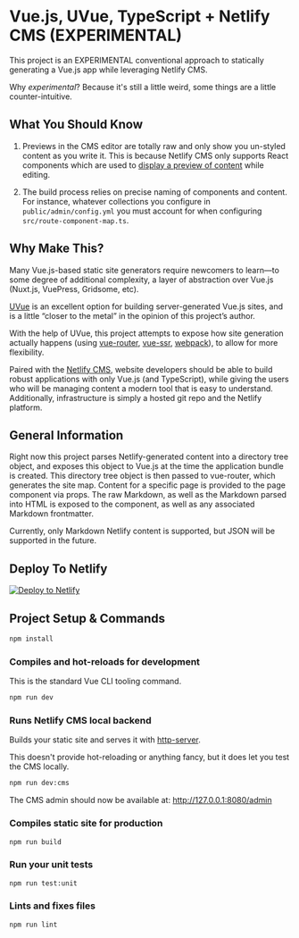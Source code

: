 # Vue.js, UVue, TypeScript + Netlify CMS (EXPERIMENTAL)

This project is an EXPERIMENTAL conventional approach to statically generating a Vue.js app while leveraging Netlify CMS.

Why _experimental_? Because it's still a little weird, some things are a little
counter-intuitive.

## What You Should Know

1. Previews in the CMS editor are totally raw and only show you un-styled content as you write it. This is because Netlify CMS only supports React components which are used to [display a preview of content](https://www.netlifycms.org/docs/customization/) while editing.

2. The build process relies on precise naming of components and content. For instance, whatever collections you configure in `public/admin/config.yml` you must account for when configuring `src/route-component-map.ts`.

## Why Make This?

Many Vue.js-based static site generators require newcomers to learn—to some degree of additional complexity, a layer of abstraction over Vue.js (Nuxt.js, VuePress, Gridsome, etc).

[UVue](https://universal-vue.github.io/docs/) is an excellent option for building server-generated Vue.js sites, and is a little “closer to the metal” in the opinion of this project’s author.

With the help of UVue, this project attempts to expose how site generation actually happens (using [vue-router]([https://router.vuejs.org/](https://router.vuejs.org/)), [vue-ssr]([https://vuejs.org/v2/guide/ssr.html](https://vuejs.org/v2/guide/ssr.html)), [webpack]([https://webpack.js.org/](https://webpack.js.org/))), to allow for more flexibility.

Paired with the [Netlify CMS](https://www.netlifycms.org/), website developers should be able to build robust applications with only Vue.js (and TypeScript), while giving the users who will be managing content a modern tool that is easy to understand. Additionally, infrastructure is simply a hosted git repo and the Netlify platform.

## General Information

Right now this project parses Netlify-generated content into a directory tree object, and exposes
this object to Vue.js at the time the application bundle is created. This directory tree object
is then passed to vue-router, which generates the site map. Content for a specific page is provided
to the page component via props. The raw Markdown, as well as the Markdown parsed into HTML
is exposed to the component, as well as any associated Markdown frontmatter.

Currently, only Markdown Netlify content is supported, but JSON will be supported in the future.

## Deploy To Netlify

<a href="https://app.netlify.com/start/deploy?repository=https://github.com/pbredenberg/uvue-typescript-netlify-cms&amp;stack=cms"><img src="https://www.netlify.com/img/deploy/button.svg" alt="Deploy to Netlify"></a>

## Project Setup & Commands

```bash
npm install
```

### Compiles and hot-reloads for development

This is the standard Vue CLI tooling command.

```bash
npm run dev
```

### Runs Netlify CMS local backend

Builds your static site and serves it with [http-server](https://www.npmjs.com/package/http-server).

This doesn't provide hot-reloading or anything fancy, but it does let you test the
CMS locally.

```bash
npm run dev:cms
```

The CMS admin should now be available at: <http://127.0.0.1:8080/admin>

### Compiles static site for production

```bash
npm run build
```

### Run your unit tests

```bash
npm run test:unit
```

### Lints and fixes files

```bash
npm run lint
```
